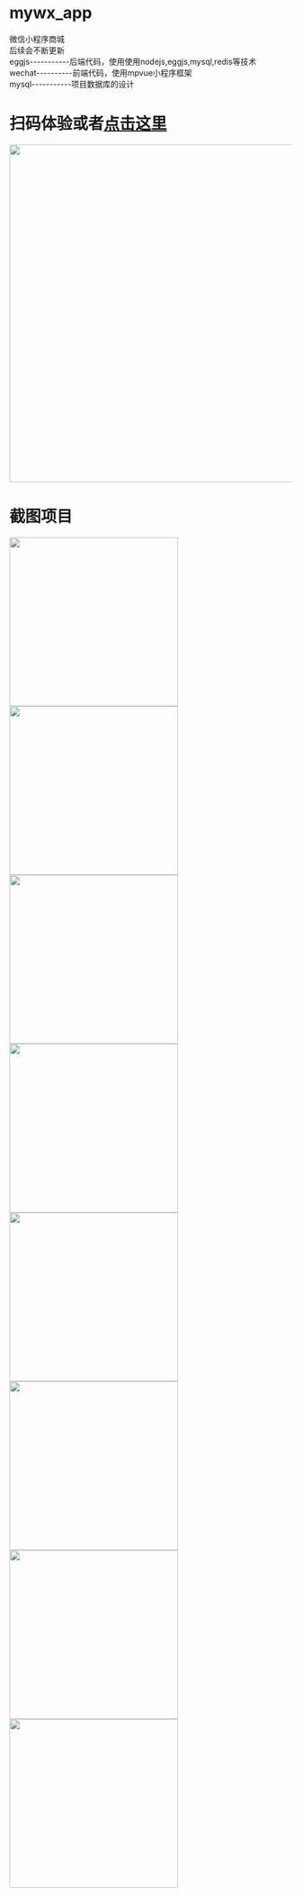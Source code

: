 # mywx_app
微信小程序商城<br>
后续会不断更新<br>
eggjs-----------后端代码，使用使用nodejs,eggjs,mysql,redis等技术<br>
wechat----------前端代码，使用mpvue小程序框架<br>
mysql-----------项目数据库的设计<br>
# 扫码体验或者<a href="http://liuhaooo.top/index/imgs/test.jpg">点击这里</a>
<img src="https://github.com/liuhaoooo/mywx_app/blob/master/demoimgs/test.jpg" width="600px">

# 截图项目

<img src="https://github.com/liuhaoooo/mywx_app/blob/master/demoimgs/1.PNG" width="300px">
<img src="https://github.com/liuhaoooo/mywx_app/blob/master/demoimgs/2.PNG" width="300px">
<img src="https://github.com/liuhaoooo/mywx_app/blob/master/demoimgs/3.PNG" width="300px">
<img src="https://github.com/liuhaoooo/mywx_app/blob/master/demoimgs/4.PNG" width="300px">
<img src="https://github.com/liuhaoooo/mywx_app/blob/master/demoimgs/5.PNG" width="300px">
<img src="https://github.com/liuhaoooo/mywx_app/blob/master/demoimgs/6.PNG" width="300px">
<img src="https://github.com/liuhaoooo/mywx_app/blob/master/demoimgs/7.PNG" width="300px">
<img src="https://github.com/liuhaoooo/mywx_app/blob/master/demoimgs/8.PNG" width="300px">


